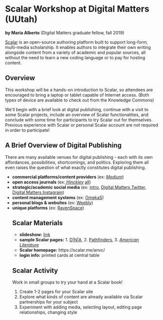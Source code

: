 <h1>Scalar Workshop at Digital Matters (UUtah)</h1>
<p><b>by Maria Alberto</b> (Digital Matters graduate fellow, fall 2019)</p>
<p> <a href="https://scalar.me/anvc/"> Scalar</a> is an open-source authoring platform built to support long-form, multi-media scholarship. It enables authors to integrate their own writing alongside content from a variety of academic and popular sources, all without the need to learn a new coding language or to pay for hosting content.</p>

<h2>Overview</h2>
<p>This workshop will be a hands-on introduction to Scalar, so attendees are encouraged to bring a laptop or tablet capable of Internet access. (Both types of device are available to check out from the Knowledge Commons)</p>

<p>We'll begin with a brief look at digital publishing, continue with a visit to some Scalar projects, include an overview of Scalar functionalities, and conclude with some time for participants to try Scalar out for themselves. Previous experience with Scalar or personal Scalar account are not required in order to participate!</p> 

<h2>A Brief Overview of Digital Publishing</h2>
<p>There are many available venues for digital publishing - each with its own affordances, possibilities, shortcomings, and politics. Exploring them all even raises the question of what exactly constitutes digital publishing. </p>
<p><ul>
  <li><b>commercial platforms/content providers</b> (ex: <a href="https://medium.com/@cfiesler"><i>Medium</i></a>)</li>
  <li><b>open access journals</b> (ex:<a href="http://epubs.utah.edu/index.php/HJP"><i> Hinckley</i></a>
    <a href="http://epubs.utah.edu/">all</a>)</li>
  <li><b>strategic/academic social media</b> (ex: <a href="https://www.chronicle.com/blogs/profhacker/getting-started-on-academic-twitter-v2-0/63451">intro</a>, <a href="https://twitter.com/udigitalmatters">Digital Matters Twitter</a>, <a href="https://www.instagram.com/u.digitalmatters/"> Digital Matters Instagram</a>)
  <li><b>content management systems</b> (ex: <a href="https://omeka.org/s/">OmekaS</a>)</li>
  <li><b>personal blogs & websites</b> (ex: <a href="https://www.weebly.com/"> Weebly</a>)</li>
  <li><b>unique platforms</b> (ex: <a href="https://ravenspacepublishing.org/publications/as-i-remember-it/">RavenSpace</a>)</li>
  </u></p>
    
<h2>Scalar Materials</h2>
<p><ul>
  <li><b>slideshow:</b> <a href="https://docs.google.com/presentation/d/1CrsI9b5sQMcMSF36FxPGeu8orc_9qM21J_rToa59WdA/edit#slide=id.g35f391192_00">link</a>
<li><b>sample Scalar pages:</b> 1. <a href="http://dnaanthology.com/anvc/dna/communicating-the-intermedia-archive-the-theresa-hak-kyung-cha-collection">D|N|A</a>, 2. <a href="http://scalar.usc.edu/works/pathfinders/index">Pathfinders</a>, 3. <a href="https://scalar.me/anvc/showcase/new-media-and-american-literature/"><i>American Literature</i></a></li>
  <li><b>Scalar homepage:</b> https://scalar.me/anvc/</li>
  <li><b>login info:</b> printed cards at central table</li></ul></p>
 

<h2>Scalar Activity</h2>
<p>Work in small groups to try your hand at a Scalar book!</p>
<p><ol start="1.">
  <li>Create 1-2 pages for your Scalar site</li>
  <li>Explore what kinds of content are already available via Scalar partnerships for your subject</li>
  <li>Experiment with adding media, selecting layout, editing page relationships, changing style</li>
    
</ol></p>
